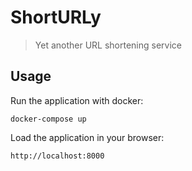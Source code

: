 # ShortURLy
> Yet another URL shortening service

## Usage

Run the application with docker:
```
docker-compose up
```

Load the application in your browser:
```
http://localhost:8000
```
